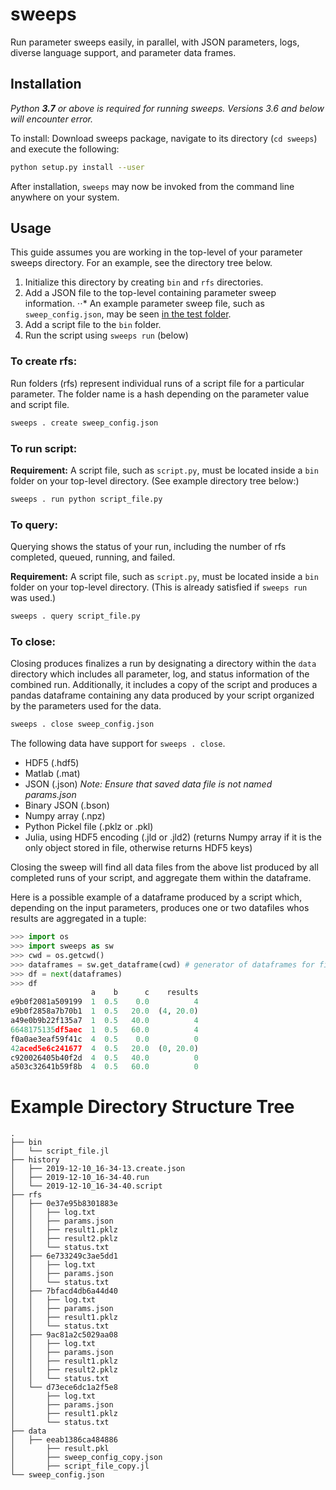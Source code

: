 # sweeps
Run parameter sweeps easily, in parallel, with JSON parameters, logs, diverse language support, and parameter data frames.

## Installation
*Python **3.7** or above is required for running sweeps. Versions 3.6 and below will encounter error.*

To install: Download sweeps package, navigate to its directory (`cd sweeps`) and execute the following:
```bash
python setup.py install --user
```

After installation, `sweeps` may now be invoked from the command line anywhere on your system.

## Usage
This guide assumes you are working in the top-level of your parameter sweeps directory. For an example, see the directory tree below.
1. Initialize this directory by creating `bin` and `rfs` directories.
2. Add a JSON file to the top-level containing parameter sweep information.
⋅⋅* An example parameter sweep file, such as `sweep_config.json`, may be seen [in the test folder](https://github.com/brian-i/sweeps/blob/master/test/sweep.json).
3. Add a script file to the `bin` folder.
4. Run the script using `sweeps run` (below)

### To create rfs:
Run folders (rfs) represent individual runs of a script file for a particular parameter. The folder name is a hash depending on the parameter value and script file.

```bash
sweeps . create sweep_config.json
```

### To run script:
**Requirement:** A script file, such as `script.py`, must be located inside a `bin` folder on your top-level directory. (See example directory tree below:)
```bash
sweeps . run python script_file.py
```

### To query:
Querying shows the status of your run, including the number of rfs completed, queued, running, and failed.

**Requirement:** A script file, such as `script.py`, must be located inside a `bin` folder on your top-level directory. (This is already satisfied if `sweeps run` was used.)
```bash
sweeps . query script_file.py
```

### To close:
Closing produces finalizes a run by designating a directory within the `data` directory which
includes all parameter, log, and status information of the combined run. Additionally, it includes
a copy of the script and produces a pandas dataframe containing any data produced by your script organized by the parameters used for the data.

```bash
sweeps . close sweep_config.json
```

The following data have support for `sweeps . close`.
* HDF5 (.hdf5)
* Matlab (.mat)
* JSON (.json) *Note: Ensure that saved data file is not named params.json*
* Binary JSON (.bson)
* Numpy array (.npz)
* Python Pickel file (.pklz or .pkl)
* Julia, using HDF5 encoding (.jld or .jld2) (returns Numpy array if it is the only object stored in file, otherwise returns HDF5 keys)

Closing the sweep will find all data files from the above list produced by all completed runs of your script, and aggregate them within the dataframe. 

Here is a possible example of a dataframe produced by a script which, depending on the input parameters, produces one or two datafiles whos results are aggregated in a tuple:
```python
>>> import os
>>> import sweeps as sw
>>> cwd = os.getcwd()
>>> dataframes = sw.get_dataframe(cwd) # generator of dataframes for finished runs
>>> df = next(dataframes)
>>> df
                  a    b      c    results
e9b0f2081a509199  1  0.5    0.0          4
e9b0f2858a7b70b1  1  0.5   20.0  (4, 20.0)
a49e0b9b22f135a7  1  0.5   40.0          4
6648175135df5aec  1  0.5   60.0          4
f0a0ae3eaf59f41c  4  0.5    0.0          0
42aced5e6c241677  4  0.5   20.0  (0, 20.0)
c920026405b40f2d  4  0.5   40.0          0
a503c32641b59f8b  4  0.5   60.0          0
```


# Example Directory Structure Tree
```
.
├── bin
│   └── script_file.jl
├── history
│   ├── 2019-12-10_16-34-13.create.json
│   ├── 2019-12-10_16-34-40.run
│   └── 2019-12-10_16-34-40.script
├── rfs
│   ├── 0e37e95b8301883e
│   │   ├── log.txt
│   │   ├── params.json
│   │   ├── result1.pklz
│   │   ├── result2.pklz
│   │   └── status.txt
│   ├── 6e733249c3ae5dd1
│   │   ├── log.txt
│   │   ├── params.json
│   │   └── status.txt
│   ├── 7bfacd4db6a44d40
│   │   ├── log.txt
│   │   ├── params.json
│   │   ├── result1.pklz
│   │   └── status.txt
│   ├── 9ac81a2c5029aa08
│   │   ├── log.txt
│   │   ├── params.json
│   │   ├── result1.pklz
│   │   ├── result2.pklz
│   │   └── status.txt
│   └── d73ece6dc1a2f5e8
│       ├── log.txt
│       ├── params.json
│       ├── result1.pklz
│       └── status.txt
├── data
│   ├── eeab1386ca484886
│       ├── result.pkl
│       ├── sweep_config_copy.json
│       ├── script_file_copy.jl
└── sweep_config.json
```
